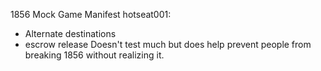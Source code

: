 1856 Mock Game Manifest
hotseat001:
 * Alternate destinations
 * escrow release
 Doesn't test much but does help prevent people from breaking 1856 without realizing it.
